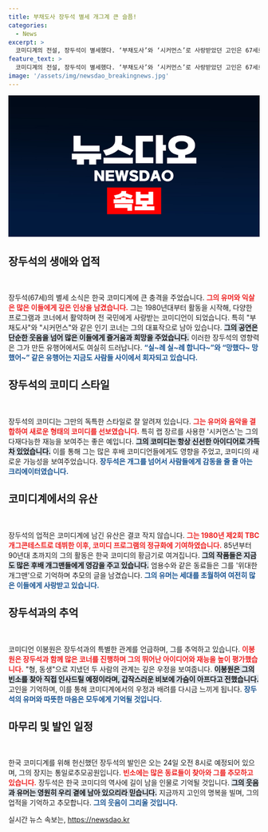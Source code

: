 ```yaml
---
title: 부채도사 장두석 별세 개그계 큰 슬픔!
categories:
  - News
excerpt: >
  코미디계의 전설, 장두석이 별세했다. ‘부채도사’와 ‘시커먼스’로 사랑받았던 고인은 67세로 지병으로 세상을 떠나며 동료들의 애도 속 빈소가 마련됐다. 추억의 아이콘이 남긴 유머, 그리고 고인의 음악적 열정이 그리워진다.
feature_text: >
  코미디계의 전설, 장두석이 별세했다. ‘부채도사’와 ‘시커먼스’로 사랑받았던 고인은 67세로 지병으로 세상을 떠나며 동료들의 애도 속 빈소가 마련됐다. 추억의 아이콘이 남긴 유머, 그리고 고인의 음악적 열정이 그리워진다.
image: '/assets/img/newsdao_breakingnews.jpg'
---
```


<p><img src="/assets/img/newsdao_breakingnews.jpg" alt="ontimetimes 속보" /></p>

<h2 data-ke-size="size26">장두석의 생애와 업적</h2>

<p data-ke-size="size16">&nbsp;</p>

<p>장두석(67세)의 별세 소식은 한국 코미디계에 큰 충격을 주었습니다. <b><span style="color: #ee2323;">그의 유머와 익살은 많은 이들에게 깊은 인상을 남겼습니다.</span></b> 그는 1980년대부터 활동을 시작해, 다양한 프로그램과 코너에서 활약하며 전 국민에게 사랑받는 코미디언이 되었습니다. 특히 "부채도사"와 "시커먼스"와 같은 인기 코너는 그의 대표작으로 남아 있습니다. <b><span style="background-color: #21538527;">그의 공연은 단순한 웃음을 넘어 많은 이들에게 즐거움과 희망을 주었습니다.</span></b> 이러한 장두석의 영향력은 그가 만든 유행어에서도 여실히 드러납니다. <b><span style="color: #1a5490;">“실~례 실~례 합니다~”와 “망했다~ 망했어~” 같은 유행어는 지금도 사람들 사이에서 회자되고 있습니다.</span></b></p>

<h2 data-ke-size="size26">장두석의 코미디 스타일</h2>

<p data-ke-size="size16">&nbsp;</p>

<p>장두석의 코미디는 그만의 독특한 스타일로 잘 알려져 있습니다. <b><span style="color: #ee2323;">그는 유머와 음악을 결합하여 새로운 형태의 코미디를 선보였습니다.</span></b> 특히 랩 장르를 사용한 '시커먼스'는 그의 다재다능한 재능을 보여주는 좋은 예입니다. <b><span style="background-color: #21538527;">그의 코미디는 항상 신선한 아이디어로 가득 차 있었습니다.</span></b> 이를 통해 그는 많은 후배 코미디언들에게도 영향을 주었고, 코미디의 새로운 가능성을 보여주었습니다. <b><span style="color: #1a5490;">장두석은 개그를 넘어서 사람들에게 감동을 줄 줄 아는 크리에이터였습니다.</span></b></p>

<h2 data-ke-size="size26">코미디계에서의 유산</h2>

<p data-ke-size="size16">&nbsp;</p>

<p>장두석의 업적은 코미디계에 남긴 유산은 결코 작지 않습니다. <b><span style="color: #ee2323;">그는 1980년 제2회 TBC 개그콘테스트로 데뷔한 이후, 코미디 프로그램의 정규화에 기여하였습니다.</span></b> 85년부터 90년대 초까지의 그의 활동은 한국 코미디의 황금기로 여겨집니다. <b><span style="background-color: #21538527;">그의 작품들은 지금도 많은 후배 개그맨들에게 영감을 주고 있습니다.</span></b> 엄용수와 같은 동료들은 그를 '위대한 개그맨'으로 기억하며 추모의 글을 남겼습니다. <b><span style="color: #1a5490;">그의 유머는 세대를 초월하여 여전히 많은 이들에게 사랑받고 있습니다.</span></b></p>

<h2 data-ke-size="size26">장두석과의 추억</h2>

<p data-ke-size="size16">&nbsp;</p>

<p>코미디언 이봉원은 장두석과의 특별한 관계를 언급하며, 그를 추억하고 있습니다. <b><span style="color: #ee2323;">이봉원은 장두석과 함께 많은 코너를 진행하며 그의 뛰어난 아이디어와 재능을 높이 평가했습니다.</span></b> "형, 동생"으로 지냈던 두 사람의 관계는 깊은 우정을 보여줍니다. <b><span style="background-color: #21538527;">이봉원은 그의 빈소를 찾아 직접 인사드릴 예정이라며, 갑작스러운 비보에 가슴이 아프다고 전했습니다.</span></b> 고인을 기억하며, 이를 통해 코미디계에서의 우정과 배려를 다시금 느끼게 됩니다. <b><span style="color: #1a5490;">장두석의 유머와 따뜻한 마음은 모두에게 기억될 것입니다.</span></b></p>

<h2 data-ke-size="size26">마무리 및 발인 일정</h2>

<p data-ke-size="size16">&nbsp;</p>

<p>한국 코미디계를 위해 헌신했던 장두석의 발인은 오는 24일 오전 8시로 예정되어 있으며, 그의 장지는 통일로추모공원입니다. <b><span style="color: #ee2323;">빈소에는 많은 동료들이 찾아와 그를 추모하고 있습니다.</span></b> 장두석은 한국 코미디의 역사에 길이 남을 인물로 기억될 것입니다. <b><span style="background-color: #21538527;">그의 웃음과 유머는 영원히 우리 곁에 남아 있으리라 믿습니다.</span></b> 지금까지 고인의 명복을 빌며, 그의 업적을 기억하고 추모합니다. <b><span style="color: #1a5490;">그의 웃음이 그리울 것입니다.</span></b></p>
실시간 뉴스 속보는, <a href="https://newsdao.kr" rel="dofollow">https://newsdao.kr</a>


